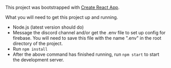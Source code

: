 This project was bootstrapped with [Create React App](https://github.com/facebook/create-react-app).

What you will need to get this project up and running.
- Node.js (latest version should do)
- Message the discord channel and/or get the .env file to set up config for firebase. 
  You will need to save this file with the name ".env" in the root directory of the project.
- Run `npm install`
- After the above command has finished running, run `npm start` to start the development server.
